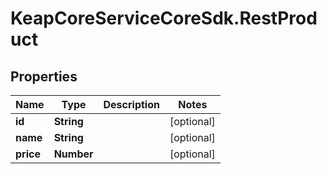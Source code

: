 # KeapCoreServiceCoreSdk.RestProduct

## Properties

Name | Type | Description | Notes
------------ | ------------- | ------------- | -------------
**id** | **String** |  | [optional] 
**name** | **String** |  | [optional] 
**price** | **Number** |  | [optional] 


